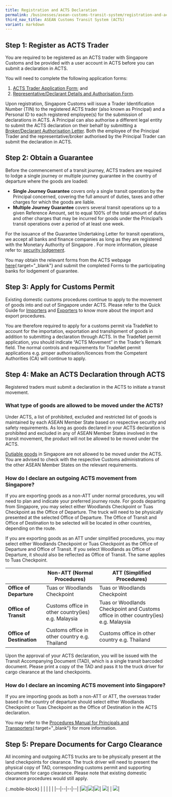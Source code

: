 ```yaml
---
title: Registration and ACTS Declaration
permalink: /businesses/asean-customs-transit-system/registration-and-acts-declaration/
third_nav_title: ASEAN Customs Transit System (ACTS)
variant: markdown
---
```

## Step 1: Register as ACTS Trader
You are required to be registered as an ACTS trader with Singapore Customs and be provided with a user account in ACTS before you can submit a declaration in ACTS. 

You will need to complete the following application forms: 

   1. [ACTS Trader Application Form](https://go.gov.sg/acts-trader-app); and
   2. [Representative/Declarant Details and Authorisation Form](https://go.gov.sg/acts-decl-rep-aut).

Upon registration, Singapore Customs will issue a Trader Identification Number (TIN) to the registered ACTS trader (also known as Principal) and a Personal ID to each registered employee(s) for the submission of declarations in ACTS. A Principal can also authorise a different legal entity to submit the ACTS declaration on their behalf by submitting a [Broker/Declarant Authorisation Letter](https://go.gov.sg/acts-broker-rep-aut). Both the employee of the Principal Trader and the representative/broker authorised by the Principal Trader can submit the declaration in ACTS.

## Step 2: Obtain a Guarantee

Before the commencement of a transit journey, ACTS traders are required to lodge a single journey or multiple journey guarantee in the country of departure where the goods are loaded:<br>
   - **Single Journey Guarantee** covers only a single transit operation by the Principal concerned, covering the full amount of duties, taxes and other charges for which the goods are liable.<br> 
   - **Multiple Journey Guarantee** covers several transit operations up to a given Reference Amount, set to equal 100% of the total amount of duties and other charges that may be incurred for goods under the Principal’s transit operations over a period of at least one week.

For the issuance of the Guarantee Undertaking Letter for transit operations, we accept all banks and finance companies as long as they are registered with the Monetary Authority of Singapore . For more information, please refer to: [security lodgement](/businesses/new-traders-and-registration-services/registration-services/security-lodgement).

You may obtain the relevant forms from the ACTS webpage [here](https://acts.asean.org/traders-guide/guarantee){:target="_blank"} and submit the completed Forms to the participating banks for lodgement of guarantee.

## Step 3: Apply for Customs Permit

Existing domestic customs procedures continue to apply to the movement of goods into and out of Singapore under ACTS. Please refer to the Quick Guide for [Importers](/businesses/importing-goods/overview) and [Exporters](/businesses/exporting-goods/overview) to know more about the import and export procedures.

You are therefore required to apply for a customs permit via TradeNet to account for the importation, exportation and transhipment of goods in addition to submitting a declaration through ACTS. In the TradeNet permit application, you should indicate “ACTS Movement” in the Trader’s Remark field.  The normal controls and requirements for TradeNet permit applications e.g. proper authorisation/licences from the Competent Authorities (CA) will continue to apply.

## Step 4: Make an ACTS Declaration through ACTS

Registered traders must submit a declaration in the ACTS to initiate a transit movement. 
 
### What type of goods are allowed to be moved under the ACTS?
Under ACTS, a list of prohibited, excluded and restricted list of goods is maintained by each ASEAN Member State based on respective security and safety requirements. As long as goods declared in your ACTS declaration is prohibited and excluded in any of ASEAN Member States involved in the transit movement, the product will not be allowed to be moved under the ACTS.

[Dutiable goods](/businesses/valuation-duties-taxes-and-fees/duties-and-dutiable-goods) in Singapore are not allowed to be moved under the ACTS. You are advised to check with the respective Customs administrations of the other ASEAN Member States on the relevant requirements.

### How do I declare an outgoing ACTS movement from Singapore?
If you are exporting goods as a non-ATT under normal procedures, you will need to plan and indicate your preferred journey route. For goods departing from Singapore, you may select either Woodlands Checkpoint or Tuas Checkpoint as the Office of Departure. The truck will need to be physically presented at the selected Office of Departure. The Office of Transit and Office of Destination to be selected will be located in other countries, depending on the route.

If you are exporting goods as an ATT under simplified procedures, you may select either Woodlands Checkpoint or Tuas Checkpoint as the Office of Departure and Office of Transit. If you select Woodlands as Office of Departure,  it should also be reflected as Office of Transit. The same applies to Tuas Checkpoint.

|  |**Non-ATT (Normal Procedures)**|**ATT (Simplified Procedures)**  |
|--|--|--|
|**Office of Departure**|Tuas or Woodlands Checkpoint |	Tuas or Woodlands Checkpoint|
|**Office of Transit**|	Customs office in other country(ies) e.g. Malaysia|Tuas or Woodlands Checkpoint and Customs office in other country(ies) e.g. Malaysia|
|**Office of Destination**|	Customs office in other country e.g. Thailand |	Customs office in other country e.g. Thailand|

Upon the approval of your ACTS declaration, you will be issued with the Transit Accompanying Document (TAD), which is a single transit barcoded document.  Please print a copy of the TAD and pass it to the truck driver for cargo clearance at the land checkpoints.

### How do I declare an incoming ACTS movement into Singapore?
If you are importing goods as both a non-ATT or ATT, the overseas trader based in the country of departure should select either Woodlands Checkpoint or Tuas Checkpoint as the Office of Destination in the ACTS declaration. 

You may refer to the [Procedures Manual for Principals and Transporters](https://acts.asean.org/traders-guide/procedures-manual-principals-and-transporters){:target="_blank"} for more information.

## Step 5: Prepare Documents for Cargo Clearance
All incoming and outgoing ACTS trucks are to be physically present at the land checkpoints for clearance. The truck driver will need to present the physical copy of TAD, corresponding customs permit and supporting documents for cargo clearance. 
Please note that existing domestic clearance procedures would still apply.

{:.mobile-block}
|  |  |  |  |
|--|--|--|--|
|[![](/images/acts/overview.jpg)](/businesses/asean-customs-transit-system/overview)|[![](/images/acts/amendments-and-cancellation.jpg)](/businesses/asean-customs-transit-system/overview/amendments-and-cancellation-of-acts-declaration)|[![](/images/acts/att.jpg)](/businesses/asean-customs-transit-system/overview/att)| [![](/images/acts/customs-forms-&amp;-service-links.jpg)](/eservices/customs-forms-and-service-links)|
| [![](/images/acts/useful-links.jpg)](/businesses/ASEAN-Customs-Transit-System/overview/useful-links)|
